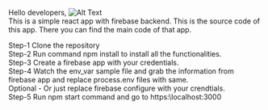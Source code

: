 Hello developers, ![Alt Text](https://media.giphy.com/media/xT9IgG50Fb7Mi0prBC/giphy.gif)<br />
This is a simple react app with firebase backend.
This is the source code of this app.
There you can find the main code of that app.<br />

Step-1 Clone the repository <br />
Step-2 Run command npm install to install all the functionalities.<br />
Step-3 Create a firebase app with your credentials.<br />
Step-4 Watch the env_var sample file and grab the information from firebase app and replace process.env files with same.<br />
Optional - Or just replace firebase configure with your crendtials.<br />
Step-5 Run npm start command and go to https:\\localhost:3000<br />
